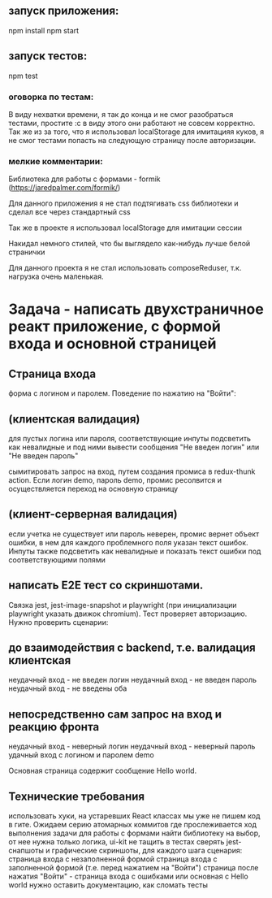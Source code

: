 ## запуск приложения:
npm install
npm start

## запуск тестов:
npm test

### оговорка по тестам:
В виду нехватки времени, я так до конца и не смог разобраться тестами, простите :с
в виду этого они работают не совсем корректно.
Так же из за того, что я использовал localStorage для имитацияя куков, я не смог тестами попасть на следующую страницу после авторизации.

### мелкие комментарии:
Библиотека для работы с формами - formik (https://jaredpalmer.com/formik/)

Для данного приложения я не стал подтягивать css библиотеки и сделал все через стандартный css

Так же в проекте я использовал localStorage для имитации сессии

Накидал немного стилей, что бы выглядело как-нибудь лучше белой странички

Для данного проекта я не стал использовать composeReduser, т.к. нагрузка очень маленькая.

# Задача - написать двухстраничное реакт приложение, с формой входа и основной страницей

## Страница входа
  форма с логином и паролем. Поведение по нажатию на "Войти":

## (клиентская валидация)
 для пустых логина или пароля, соответствующие инпуты подсветить как невалидные и под ними вывести сообщения "Не введен логин" или "Не введен пароль"

сымитировать запрос на вход, путем создания промиса в redux-thunk action. Если логин demo, пароль demo, промис ресолвится и осуществляется переход на основную страницу

## (клиент-серверная валидация)
 если учетка не существует или пароль неверен, промис вернет объект ошибки, в нем для каждого проблемного поля указан текст ошибок. Инпуты также подсветить как невалидные и показать текст ошибки под соответствующими полями

## написать E2E тест со скриншотами.
 Связка jest, jest-image-snapshot и playwright (при инициализации playwright указать движок chromium). Тест проверяет авторизацию. Нужно проверить сценарии:

## до взаимодействия с backend, т.е. валидация клиентская
неудачный вход - не введен логин
неудачный вход - не введен пароль
неудачный вход - не введены оба

## непосредственно сам запрос на вход и реакцию фронта
неудачный вход - неверный логин
неудачный вход - неверный пароль
удачный вход с логином и паролем demo 

Основная страница содержит сообщение Hello world.

## Технические требования
использовать хуки, на устаревших React классах мы уже не пишем
код в гите. Ожидаем серию атомарных коммитов где прослеживается ход выполнения задачи
для работы с формами найти библиотеку на выбор, от нее нужна только логика, ui-kit не тащить
в тестах сверять jest-снапшоты и графические скриншоты, для каждого шага сценария:
страница входа с незаполненной формой
страница входа с заполненной формой (т.е. перед нажатием на "Войти")
страница после нажатия "Войти" - страница входа с ошибками или основная с Hello world
нужно оставить документацию, как сломать тесты


